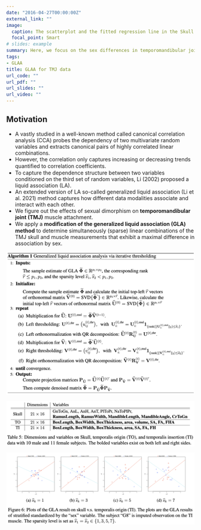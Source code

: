 ```yaml
---
date: "2016-04-27T00:00:00Z"
external_link: ""
image:
  caption: The scatterplot and the fitted regression line in the Skull and Temporalis Insertion muscle.
  focal_point: Smart
# slides: example
summary: Here, we focus on the sex differences in temporomandibular joint (TMJ) mechanics by applying a modification of the generalized liquid association (GLA) method to determine simultaneously (sparse) linear combinations of the TMJ skull and muscle measurements that exhibit a maximal difference in association by sex.
tags:
- GLAA
title: GLAA for TMJ data
url_code: ""
url_pdf: ""
url_slides: ""
url_video: ""
---
```


## Motivation

* A vastly studied in a well-known method called canonical correlation analysis (CCA) probes the dependency of two multivariate random variables and extracts canonical pairs of highly correlated linear combinations.
* However, the correlation only captures increasing or decreasing trends quantiﬁed to correlation coefficients.
* To capture the dependence structure between two variables conditioned on the third set of random variables, Li (2002) proposed a liquid association (LA).
* An extended version of LA so-called generalized liquid association (Li et al. 2021) method captures how different data modalities associate and interact with each other.
* We figure out the effects of sexual dimorphism on **temporomandibular joint (TMJ)** muscle attachment.
* We apply a **modiﬁcation of the generalized liquid association (GLA) method** to determine simultaneously (sparse) linear combinations of the TMJ skull and muscle measurements that exhibit a maximal difference in association by sex.

![GLAA algorithm](algorithm.png)

![TMJ variables](table_variable.png)

![GLAA result](plots_diff_dim.png)
